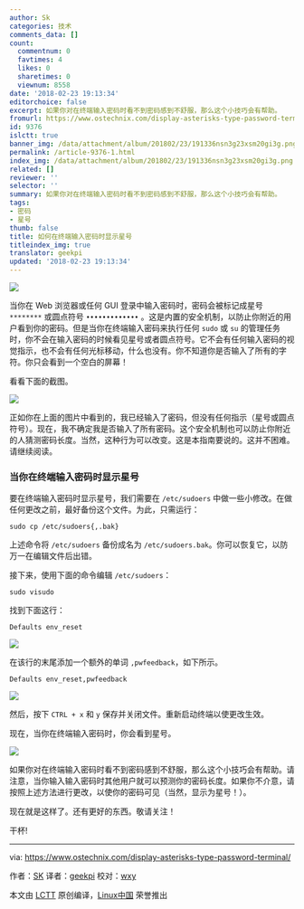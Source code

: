 ```yaml
---
author: Sk
categories: 技术
comments_data: []
count:
  commentnum: 0
  favtimes: 4
  likes: 0
  sharetimes: 0
  viewnum: 8558
date: '2018-02-23 19:13:34'
editorchoice: false
excerpt: 如果你对在终端输入密码时看不到密码感到不舒服，那么这个小技巧会有帮助。
fromurl: https://www.ostechnix.com/display-asterisks-type-password-terminal/
id: 9376
islctt: true
banner_img: /data/attachment/album/201802/23/191336nsn3g23xsm20gi3g.png
permalink: /article-9376-1.html
index_img: /data/attachment/album/201802/23/191336nsn3g23xsm20gi3g.png.thumb.jpg
related: []
reviewer: ''
selector: ''
summary: 如果你对在终端输入密码时看不到密码感到不舒服，那么这个小技巧会有帮助。
tags:
- 密码
- 星号
thumb: false
title: 如何在终端输入密码时显示星号
titleindex_img: true
translator: geekpi
updated: '2018-02-23 19:13:34'
---
```


![](/data/attachment/album/201802/23/191336nsn3g23xsm20gi3g.png)


当你在 Web 浏览器或任何 GUI 登录中输入密码时，密码会被标记成星号 `********` 或圆点符号 `•••••••••••••` 。这是内置的安全机制，以防止你附近的用户看到你的密码。但是当你在终端输入密码来执行任何 `sudo` 或 `su` 的管理任务时，你不会在输入密码的时候看见星号或者圆点符号。它不会有任何输入密码的视觉指示，也不会有任何光标移动，什么也没有。你不知道你是否输入了所有的字符。你只会看到一个空白的屏幕！


看看下面的截图。


![](/data/attachment/album/201802/23/191339wwqfqdrgryzwwesw.png)


正如你在上面的图片中看到的，我已经输入了密码，但没有任何指示（星号或圆点符号）。现在，我不确定我是否输入了所有密码。这个安全机制也可以防止你附近的人猜测密码长度。当然，这种行为可以改变。这是本指南要说的。这并不困难。请继续阅读。


### 当你在终端输入密码时显示星号


要在终端输入密码时显示星号，我们需要在 `/etc/sudoers` 中做一些小修改。在做任何更改之前，最好备份这个文件。为此，只需运行：



```
sudo cp /etc/sudoers{,.bak}

```

上述命令将 `/etc/sudoers` 备份成名为 `/etc/sudoers.bak`。你可以恢复它，以防万一在编辑文件后出错。


接下来，使用下面的命令编辑 `/etc/sudoers`：



```
sudo visudo

```

找到下面这行：



```
Defaults env_reset

```

![](/data/attachment/album/201802/23/191341ye0nt9f0ovitb5nc.png)


在该行的末尾添加一个额外的单词 `,pwfeedback`，如下所示。



```
Defaults env_reset,pwfeedback

```

![](/data/attachment/album/201802/23/191344hx02kemz5ztkdxvb.png)


然后，按下 `CTRL + x` 和 `y` 保存并关闭文件。重新启动终端以使更改生效。


现在，当你在终端输入密码时，你会看到星号。


![](/data/attachment/album/201802/23/191346z2xjshjkwxx5bobb.png)


如果你对在终端输入密码时看不到密码感到不舒服，那么这个小技巧会有帮助。请注意，当你输入输入密码时其他用户就可以预测你的密码长度。如果你不介意，请按照上述方法进行更改，以使你的密码可见（当然，显示为星号！）。


现在就是这样了。还有更好的东西。敬请关注！


干杯!




---


via: <https://www.ostechnix.com/display-asterisks-type-password-terminal/>


作者：[SK](https://www.ostechnix.com/author/sk/) 译者：[geekpi](https://github.com/geekpi) 校对：[wxy](https://github.com/wxy)


本文由 [LCTT](https://github.com/LCTT/TranslateProject) 原创编译，[Linux中国](https://linux.cn/) 荣誉推出